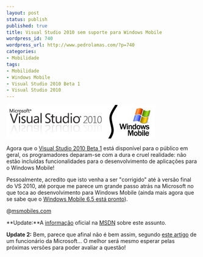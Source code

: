 ```yaml
---
layout: post
status: publish
published: true
title: Visual Studio 2010 sem suporte para Windows Mobile
wordpress_id: 740
wordpress_url: http://www.pedrolamas.com/?p=740
categories:
- Mobilidade
tags:
- Mobilidade
- Windows Mobile
- Visual Studio 2010 Beta 1
- Visual Studio 2010
---
```

[![Visual Studio 2010 sem suporte para Windows Mobile](wp-content/uploads/2009/05/Visual-Studio-2010-sem-suporte-para-Windows-Mobile.jpg "Visual Studio 2010 sem suporte para Windows Mobile")](http://msmobiles.com/news.php/8278.html)

Agora que o [Visual Studio 2010 Beta 1](http://msdn.microsoft.com/en-us/teamsystem/dd819231.aspx) está disponível para o público em geral, os programadores deparam-se com a dura e cruel realidade: não estão incluídas funcionalidades para o desenvolvimento de aplicações para o Windows Mobile!

Pessoalmente, acredito que isto venha a ser "corrigido" até à versão final do VS 2010, até porque me parece um grande passo atrás na Microsoft no que toca ao desenvolvimento para Windows Mobile (ainda mais agora que se sabe que o [Windows Mobile 6.5 está pronto](2009/05/19/windows-mobile-6-5-is-done-complete/)).

@[msmobiles.com](http://msmobiles.com/news.php/8278.html)

**Update:**A [informação](http://msdn.microsoft.com/en-us/library/sa69he4t(VS.100).aspx) oficial na [MSDN](http://msdn.microsoft.com/) sobre este assunto.

**Update 2:** Bem, parece que afinal não é bem assim, segundo [este artigo](http://blogs.msdn.com/hegenderfer/archive/2009/05/26/windows-mobile-developer-support-in-vs2010-yes.aspx) de um funcionário da Microsoft... O melhor será mesmo esperar pelas próximas versões para poder avaliar a questão!
